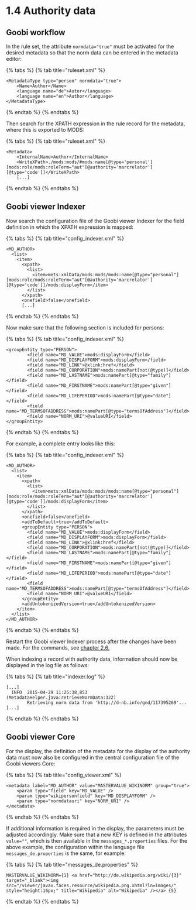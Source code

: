 # 1.4 Authority data

## Goobi workflow

In the rule set, the attribute `normdata="true"` must be activated for the desired metadata so that the norm data can be entered in the metadata editor:

{% tabs %}
{% tab title="ruleset.xml" %}
```markup
<MetadataType type="person" normdata="true">
    <Name>Author</Name>
    <language name="de">Autor</language>
    <language name="en">Author</language>
</MetadataType>
```
{% endtab %}
{% endtabs %}

Then search for the XPATH expression in the rule record for the metadata, where this is exported to MODS:

{% tabs %}
{% tab title="ruleset.xml" %}
```markup
<Metadata>
    <InternalName>Author</InternalName>
    <WriteXPath>./mods:mods/#mods:name[@type='personal'][mods:role/mods:roleTerm="aut"[@authority='marcrelator'][@type='code']]</WriteXPath>
    [...]
```
{% endtab %}
{% endtabs %}

## Goobi viewer Indexer

Now search the configuration file of the Goobi viewer Indexer for the field definition in which the XPATH expression is mapped:

{% tabs %}
{% tab title="config_indexer.xml" %}
```markup
<MD_AUTHOR>
  <list>
    <item>
      <xpath>
        <list>
          <item>mets:xmlData/mods:mods/mods:name[@type="personal"][mods:role/mods:roleTerm="aut"[@authority='marcrelator'][@type='code']]/mods:displayForm</item>
        </list>
      </xpath>
      <onefield>false</onefield>
      [...]
```
{% endtab %}
{% endtabs %}

Now make sure that the following section is included for persons:

{% tabs %}
{% tab title="config_indexer.xml" %}
```markup
<groupEntity type="PERSON">
        <field name="MD_VALUE">mods:displayForm</field>
        <field name="MD_DISPLAYFORM">mods:displayForm</field>
        <field name="MD_LINK">@xlink:href</field>
        <field name="MD_CORPORATION">mods:namePart[not(@type)]</field>
        <field name="MD_LASTNAME">mods:namePart[@type="family"]</field>
        <field name="MD_FIRSTNAME">mods:namePart[@type="given"]</field>
        <field name="MD_LIFEPERIOD">mods:namePart[@type="date"]</field>
        <field name="MD_TERMSOFADDRESS">mods:namePart[@type="termsOfAddress"]</field>
        <field name="NORM_URI">@valueURI</field>
</groupEntity>
```
{% endtab %}
{% endtabs %}

For example, a complete entry looks like this:

{% tabs %}
{% tab title="config_indexer.xml" %}
```markup
<MD_AUTHOR>
  <list>
    <item>
      <xpath>
        <list>
          <item>mets:xmlData/mods:mods/mods:name[@type="personal"][mods:role/mods:roleTerm="aut"[@authority='marcrelator'][@type='code']]/mods:displayForm</item>
        </list>
      </xpath>
      <onefield>false</onefield>
      <addToDefault>true</addToDefault>
      <groupEntity type="PERSON">
        <field name="MD_VALUE">mods:displayForm</field>
        <field name="MD_DISPLAYFORM">mods:displayForm</field>
        <field name="MD_LINK">@xlink:href</field>
        <field name="MD_CORPORATION">mods:namePart[not(@type)]</field>
        <field name="MD_LASTNAME">mods:namePart[@type="family"]</field>
        <field name="MD_FIRSTNAME">mods:namePart[@type="given"]</field>
        <field name="MD_LIFEPERIOD">mods:namePart[@type="date"]</field>
        <field name="MD_TERMSOFADDRESS">mods:namePart[@type="termsOfAddress"]</field>
        <field name="NORM_URI">@valueURI</field>
      </groupEntity>
      <addUntokenizedVersion>true</addUntokenizedVersion>
    </item>
  </list>
</MD_AUTHOR>
```
{% endtab %}
{% endtabs %}

Restart the Goobi viewer Indexer process after the changes have been made. For the commands, see [chapter 2.6.](../../conf/2/7.md)

When indexing a record with authority data, information should now be displayed in the log file as follows:

{% tabs %}
{% tab title="indexer.log" %}
```
[...]
  INFO  2015-04-29 11:25:38,853 (MetadataHelper.java:retrieveNormData:322)
        Retrieving norm data from 'http://d-nb.info/gnd/117395269'...
[...]
```
{% endtab %}
{% endtabs %}

## Goobi viewer Core

For the display, the definition of the metadata for the display of the authority data must now also be configured in the central configuration file of the Goobi viewers Core:

{% tabs %}
{% tab title="config_viewer.xml" %}
```markup
<metadata label="MD_AUTHOR" value="MASTERVALUE_WIKINORM" group="true">
    <param type="field" key="MD_VALUE" />
    <param type="wikipersonfield" key="MD_DISPLAYFORM" />
    <param type="normdatauri" key="NORM_URI" />
</metadata>
```
{% endtab %}
{% endtabs %}

If additional information is required in the display, the parameters must be adjusted accordingly. Make sure that a new KEY is defined in the attributes `value=""`, which is then available in the `messages_*.properties` files. For the above example, the configuration within the language file `messages_de.properties` is the same, for example:

{% tabs %}
{% tab title="messages_de.properties" %}
```
MASTERVALUE_WIKINORM={1} <a href="http://de.wikipedia.org/wiki/{3}" target="_blank"><img src="/viewer/javax.faces.resource/wikipedia.png.xhtml?ln=images/" style="height:16px;" title="Wikipedia" alt="Wikipedia" /></a> {5}
```
{% endtab %}
{% endtabs %}
